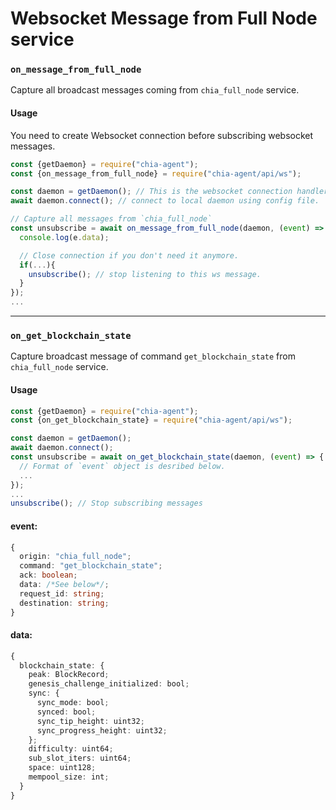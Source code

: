 # Websocket Message from Full Node service

### `on_message_from_full_node`
Capture all broadcast messages coming from `chia_full_node` service.

#### Usage
You need to create Websocket connection before subscribing websocket messages.
```js
const {getDaemon} = require("chia-agent");
const {on_message_from_full_node} = require("chia-agent/api/ws");

const daemon = getDaemon(); // This is the websocket connection handler
await daemon.connect(); // connect to local daemon using config file.

// Capture all messages from `chia_full_node`
const unsubscribe = await on_message_from_full_node(daemon, (event) => {
  console.log(e.data);

  // Close connection if you don't need it anymore.
  if(...){
    unsubscribe(); // stop listening to this ws message.
  }
});
...
```

---

### `on_get_blockchain_state`
Capture broadcast message of command `get_blockchain_state` from `chia_full_node` service.

#### Usage
```typescript
const {getDaemon} = require("chia-agent");
const {on_get_blockchain_state} = require("chia-agent/api/ws");

const daemon = getDaemon();
await daemon.connect();
const unsubscribe = await on_get_blockchain_state(daemon, (event) => {
  // Format of `event` object is desribed below.
  ...
});
...
unsubscribe(); // Stop subscribing messages
```

#### event:
```typescript
{
  origin: "chia_full_node";
  command: "get_blockchain_state";
  ack: boolean;
  data: /*See below*/;
  request_id: string;
  destination: string;
}
```
#### data:
```typescript
{
  blockchain_state: {
    peak: BlockRecord;
    genesis_challenge_initialized: bool;
    sync: {
      sync_mode: bool;
      synced: bool;
      sync_tip_height: uint32;
      sync_progress_height: uint32;
    };
    difficulty: uint64;
    sub_slot_iters: uint64;
    space: uint128;
    mempool_size: int;
  }
}
```

